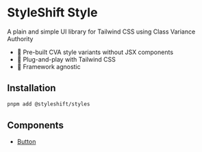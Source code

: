 # StyleShift Style

A plain and simple UI library for Tailwind CSS using Class Variance Authority

- 🎨 Pre-built CVA style variants without JSX components
- 🔌 Plug-and-play with Tailwind CSS
- 🎯 Framework agnostic

## Installation

```bash
pnpm add @styleshift/styles
```

## Components

- [Button](src/components/button.js)
